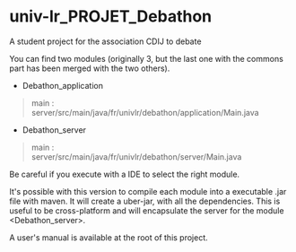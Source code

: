 # univ-lr_PROJET_Debathon
A student project for the association CDIJ to debate

You can find two modules (originally 3, but the last one with the commons part has been merged with the two others).

- Debathon_application
> main : <br>
>server/src/main/java/fr/univlr/debathon/application/Main.java

- Debathon_server
> main : <br>
>server/src/main/java/fr/univlr/debathon/server/Main.java

Be careful if you execute with a IDE to select the right module.

It's possible with this version to compile each module into a executable .jar file with maven.
It will create a uber-jar, with all the dependencies.
This is useful to be cross-platform and will encapsulate the server for the module <Debathon_server>.

A user's manual is available at the root of this project.
